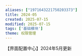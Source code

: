 ```yaml
---
aliases: ["1971643221750203373"]
title: 2024-05
created: 2025-07-15
modified: 2025-07-15
tags: ['基础模块']
theme: 权限管理
---
```


【界面配置中心】2024年5月更新